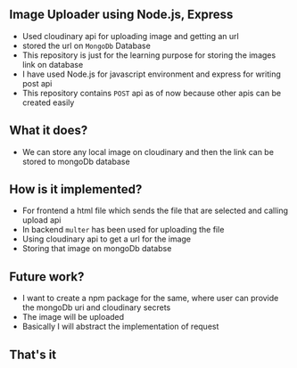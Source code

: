 ## Image Uploader using Node.js, Express
- Used cloudinary api for uploading image and getting an url
- stored the url on `MongoDb` Database
- This repository is just for the learning purpose for storing the images link on database
- I have used Node.js for javascript environment and express for writing post api 
- This repository contains `POST` api as of now because other apis can be created easily


## What it does?
- We can store any local image on cloudinary and then the link can be stored to mongoDb database

## How is it implemented?
- For frontend a html file which sends the file that are selected and calling upload api 
- In backend `multer` has been used for uploading the file 
- Using cloudinary api to get a url for the image
- Storing that image on mongoDb databse

## Future work?
- I want to create a npm package for the same, where user can provide the mongoDb uri and cloudinary secrets
- The image will be uploaded
- Basically I will abstract the implementation of request 

## That's it